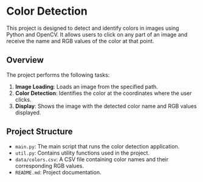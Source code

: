 # Color Detection

This project is designed to detect and identify colors in images using Python and OpenCV. It allows users to click on any part of an image and receive the name and RGB values of the color at that point.

## Overview

The project performs the following tasks:
1. **Image Loading**: Loads an image from the specified path.
2. **Color Detection**: Identifies the color at the coordinates where the user clicks.
3. **Display**: Shows the image with the detected color name and RGB values displayed.

## Project Structure

- `main.py`: The main script that runs the color detection application.
- `util.py`: Contains utility functions used in the project.
- `data/colors.csv`: A CSV file containing color names and their corresponding RGB values.
- `README.md`: Project documentation.
